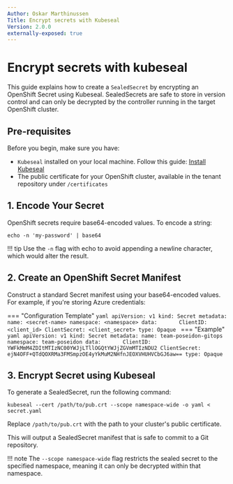 ```yaml
---
Author: Oskar Marthinussen
Title: Encrypt secrets with Kubeseal
Version: 2.0.0
externally-exposed: true
--- 
```


# Encrypt secrets with kubeseal
This guide explains how to create a `SealedSecret` by encrypting an OpenShift Secret using Kubeseal. SealedSecrets are safe to store in version control and can only be decrypted by the controller running in the target OpenShift cluster.


## Pre-requisites
Before you begin, make sure you have:

* `Kubeseal` installed on your local machine. Follow this guide: [Install Kubeseal](./install-kubeseal.md)
* The public certificate for your OpenShift cluster, available in the tenant repository under `/certificates`

## 1. Encode Your Secret

OpenShift secrets require base64-encoded values. To encode a string:

```
echo -n 'my-password' | base64
```

!!! tip
    Use the `-n` flag with echo to avoid appending a newline character, which would alter the result.


## 2. Create an OpenShift Secret Manifest

Construct a standard Secret manifest using your base64-encoded values. For example, if you're storing Azure credentials:

=== "Configuration Template"
    ```yaml
    apiVersion: v1
    kind: Secret
    metadata:
      name: <secret-name>
      namespace: <namespace>
    data:      
      ClientID: <client_id>
      ClientSecret: <client_secret>
    type: Opaque
    ```
=== "Example"
    ```yaml
    apiVersion: v1
    kind: Secret
    metadata:
      name: team-poseidon-gitops
      namespace: team-poseidon
    data:      
      ClientID: YWFkMmM4ZDItMTIzNC00YWJjLTllOGQtYWJjZGVmMTIzNDU2
      ClientSecret: ejN4OFF+QTdQOXRMa3FMSmpzOE4yYkMuM2NHfnJEOXVHUHVCbGJ6aw==
    type: Opaque
    ```

## 3. Encrypt Secret using Kubeseal

To generate a SealedSecret, run the following command:

```
kubeseal --cert /path/to/pub.crt --scope namespace-wide -o yaml < secret.yaml
```

Replace `/path/to/pub.crt` with the path to your cluster's public certificate.

This will output a SealedSecret manifest that is safe to commit to a Git repository.

!!! note
    The `--scope namespace-wide` flag restricts the sealed secret to the specified namespace, meaning it can only be decrypted within that namespace.